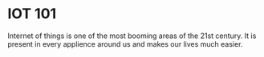 # IOT 101
Internet of things is one of the most booming areas of the 21st century. It is present in every applience around us and makes our lives much easier. 
